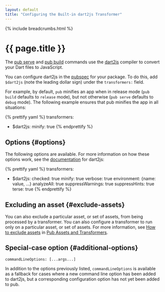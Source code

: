 ```yaml
---
layout: default
title: "Configuring the Built-in dart2js Transformer"
---
```


{% include breadcrumbs.html %}

# {{ page.title }}

The [pub serve](cmd/pub-serve.html) and [pub build](cmd/pub-build.html)
commands use the [dart2js](/tools/dart2js/) compiler to convert your
Dart files to JavaScript.

You can configure dart2js in the [pubspec](/tools/pub/pubspec.html)
for your package.
To do this, add `$dart2js` (note the leading dollar sign) under the
`transformers:` field.

For example, by default, `pub` minifies an app when in release mode
(`pub build` defaults to `release` mode), but not otherwise
(`pub serve` defaults to `debug` mode).
The following example ensures that pub minifies the app in all situations:

{% prettify yaml %}
transformers:
- $dart2js:
    minify: true
{% endprettify %}

## Options {#options}

The following options are available. For more information on how these options
work, see the [documentation](/tools/dart2js/#options) for dart2js:

{% prettify yaml %}
transformers:
- $dart2js:
    checked: true
    minify: true
    verbose: true
    environment: {name: value, ...}
    analyzeAll: true
    suppressWarnings: true
    suppressHints: true
    terse: true
{% endprettify %}

## Excluding an asset {#exclude-assets}

You can also exclude a particular asset, or set of assets,
from being processed by a transformer.
You can also configure a transformer to run
only on a particular asset, or set of assets.
For more information, see
[How to exclude assets](assets-and-transformers.html#exclude-assets) in
[Pub Assets and Transformers](assets-and-transformers.html).

## Special-case option {#additional-options}

`commandLineOptions: [...args...]`

In addition to the options previously listed, `commandLineOptions`
is available as a fallback for cases where a new command line option has
been added to dart2js, but a corresponding configuration option has not
yet been added to pub.
